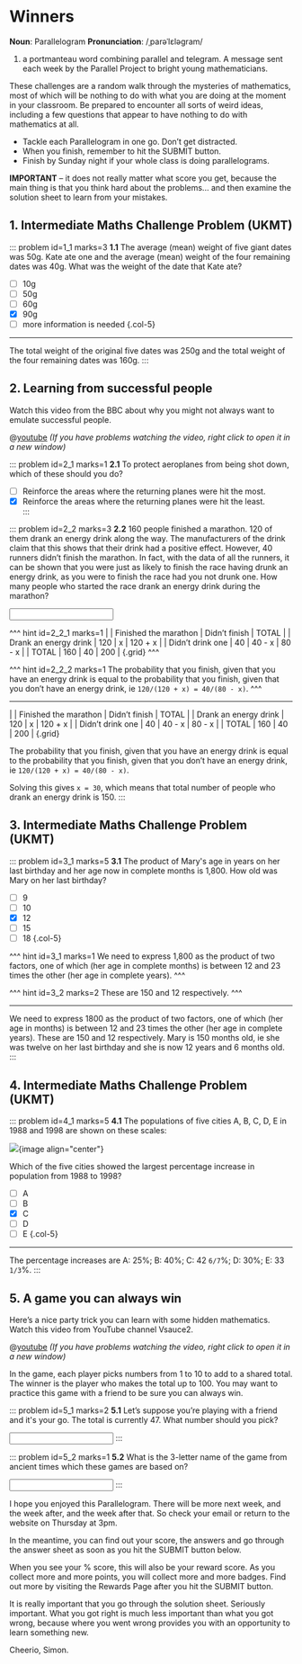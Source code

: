 # Winners

<div class="dictionary">

__Noun__: Parallelogram
__Pronunciation__: /ˌparəˈlɛləɡram/

1. a portmanteau word combining parallel and telegram. A message sent each
week by the Parallel Project to bright young mathematicians.

</div>

These challenges are a random walk through the mysteries of mathematics, most of which will be nothing to do with what you are doing at the moment in your classroom. Be prepared to encounter all sorts of weird ideas, including a few questions that appear to have nothing to do with mathematics at all.

* Tackle each Parallelogram in one go. Don’t get distracted.
* When you finish, remember to hit the SUBMIT button.
*	Finish by Sunday night if your whole class is doing parallelograms.

__IMPORTANT__ – it does not really matter what score you get, because the main thing is that you think hard about the problems... and then examine the solution sheet to learn from your mistakes.


## 1. Intermediate Maths Challenge Problem (UKMT)
<!--- (2000) Q10 --->

::: problem id=1_1 marks=3
__1.1__ The average (mean) weight of five giant dates was 50g. Kate ate one and the average (mean) weight of the four remaining dates was 40g. What was the weight of the date that Kate ate?

* [ ] 10g
* [ ] 50g
* [ ] 60g
* [x] 90g
* [ ] more information is needed
{.col-5}

---

The total weight of the original five dates was 250g and the total weight of the four remaining dates was 160g.
:::


## 2.	Learning from successful people

Watch this video from the BBC about why you might not always want to emulate successful people.

@[youtube](Q1g4O98WTsA?rel=0) _(If you have problems watching the video, right click to open it in a new window)_

::: problem id=2_1 marks=1
__2.1__ To protect aeroplanes from being shot down, which of these should you do?

* [ ] Reinforce the areas where the returning planes were hit the most.  
* [x] Reinforce the areas where the returning planes were hit the least.  
:::

::: problem id=2_2 marks=3
__2.2__ 160 people finished a marathon. 120 of them drank an energy drink along the way. The manufacturers of the drink claim that this shows that their drink had a positive effect. However, 40 runners didn’t finish the marathon. In fact, with the data of all the runners, it can be shown that you were just as likely to finish the race having drunk an energy drink, as you were to finish the race had you not drunk one. How many people who started the race drank an energy drink during the marathon?

<input solution="150"/>

^^^ hint id=2_2_1 marks=1
|                       | Finished the marathon | Didn’t finish | TOTAL   |
| Drank an energy drink | 120                   | x             | 120 + x |
| Didn’t drink one      | 40                    | 40 - x        | 80 - x  |
| TOTAL                 | 160                   | 40            | 200     |
{.grid}
^^^

^^^ hint id=2_2_2 marks=1
The probability that you finish, given that you have an energy drink is equal to the probability that you finish, given that you don’t have an energy drink, ie `120/(120 + x) = 40/(80 - x)`.
^^^

---

|                       | Finished the marathon | Didn’t finish | TOTAL   |
| Drank an energy drink | 120                   | x             | 120 + x |
| Didn’t drink one      | 40                    | 40 - x        | 80 - x  |
| TOTAL                 | 160                   | 40            | 200     |
{.grid}

The probability that you finish, given that you have an energy drink is equal to the probability that you finish, given that you don’t have an energy drink, ie `120/(120 + x) = 40/(80 - x)`.

Solving this gives `x = 30`, which means that total number of people who drank an energy drink is 150.
:::


## 3.	Intermediate Maths Challenge Problem (UKMT)
<!--- (2000) Q19 --->

::: problem id=3_1 marks=5
__3.1__ The product of Mary's age in years on her last birthday and her age now in complete months is 1,800. How old was Mary on her last birthday?

* [ ] 9
* [ ] 10
* [x] 12
* [ ] 15
* [ ] 18
{.col-5}

^^^ hint id=3_1 marks=1
We need to express 1,800 as the product of two factors, one of which (her age in complete months) is between 12 and 23 times the other (her age in complete years).
^^^

^^^ hint id=3_2 marks=2
These are 150 and 12 respectively.
^^^

---

We need to express 1800 as the product of two factors, one of which (her age in months) is between 12 and 23 times the other (her age in complete years). These are 150 and 12 respectively. Mary is 150 months old, ie she was twelve on her last birthday and she is now 12 years and 6 months old.
:::


## 4.	Intermediate Maths Challenge Problem (UKMT)
<!--- (2000) Q20 --->

::: problem id=4_1 marks=5
__4.1__ The populations of five cities A, B, C, D, E in 1988 and 1998 are shown on these scales:

![](/resources/11-05-winners/4-scales.jpg){image align="center"}

Which of the five cities showed the largest percentage increase in population from 1988 to 1998?

* [ ] A
* [ ] B
* [x] C
* [ ] D
* [ ] E
{.col-5}

---

The percentage increases are A: 25%; B: 40%; C: 42 `6/7`%; D: 30%; E: 33 `1/3`%.
:::


## 5.	A game you can always win

Here’s a nice party trick you can learn with some hidden mathematics. Watch this video from YouTube channel Vsauce2.

@[youtube](dUXW3Kh_kxo?start=30&end=596&rel=0) _(If you have problems watching the video, right click to open it in a new window)_

In the game, each player picks numbers from 1 to 10 to add to a shared total. The winner is the player who makes the total up to 100. You may want to practice this game with a friend to be sure you can always win.

::: problem id=5_1 marks=2
__5.1__ Let’s suppose you’re playing with a friend and it's your go. The total is currently 47. What number should you pick?

<input solution="9"/>
:::

::: problem id=5_2 marks=1
__5.2__ What is the 3-letter name of the game from ancient times which these games are based on?

<input solution="Nim"/>
:::


I hope you enjoyed this Parallelogram. There will be more next week, and the week after, and the week after that. So check your email or return to the website on Thursday at 3pm.

In the meantime, you can find out your score, the answers and go through the answer sheet as soon as you hit the SUBMIT button below.

When you see your % score, this will also be your reward score. As you collect more and more points, you will collect more and more badges. Find out more by visiting the Rewards Page after you hit the SUBMIT button.

It is really important that you go through the solution sheet. Seriously important. What you got right is much less important than what you got wrong, because where you went wrong provides you with an opportunity to learn something new.

Cheerio,
Simon.
